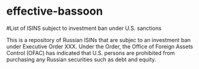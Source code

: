 # effective-bassoon

#List of ISINS subject to investment ban under U.S. sanctions


This is a repository of Russian ISINs that are subjec to an investment ban under Executive Order XXX. Under the Order, the Office of Foreign Assets Control (OFAC) has indicated that U.S. persons are prohibited from purchasing any Russian securities such as debt and equity.

